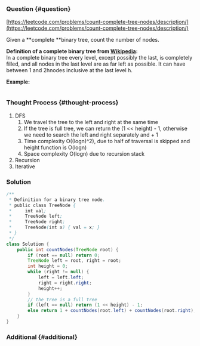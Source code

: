 ### Question {#question}

[https://leetcode.com/problems/count-complete-tree-nodes/description/](https://leetcode.com/problems/count-complete-tree-nodes/description/)

Given a **complete **binary tree, count the number of nodes.

**Definition of a complete binary tree from **[**Wikipedia**](http://en.wikipedia.org/wiki/Binary_tree#Types_of_binary_trees)**:**  
In a complete binary tree every level, except possibly the last, is completely filled, and all nodes in the last level are as far left as possible. It can have between 1 and 2hnodes inclusive at the last level h.

**Example:**

```

```

### Thought Process {#thought-process}

1. DFS
   1. We travel the tree to the left and right at the same time
   2. If the tree is full tree, we can return the \(1 &lt;&lt; height\) - 1, otherwise we need to search the left and right separately and + 1
   3. Time complexity O\(\(logn\)^2\), due to half of traversal is skipped and height function is O\(logn\)
   4. Space complexity O\(logn\) due to recursion stack
2. Recursion
3. Iterative

### Solution

```java
/**
 * Definition for a binary tree node.
 * public class TreeNode {
 *     int val;
 *     TreeNode left;
 *     TreeNode right;
 *     TreeNode(int x) { val = x; }
 * }
 */
class Solution { 
    public int countNodes(TreeNode root) {
        if (root == null) return 0;
        TreeNode left = root, right = root;
        int height = 0;
        while (right != null) {
            left = left.left;
            right = right.right;
            height++;
        }
        // the tree is a full tree
        if (left == null) return (1 << height) - 1;
        else return 1 + countNodes(root.left) + countNodes(root.right);
    }
}
```

### Additional {#additional}



